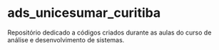 # ads_unicesumar_curitiba
Repositório dedicado a códigos criados durante as aulas do curso de análise e desenvolvimento de sistemas. 
